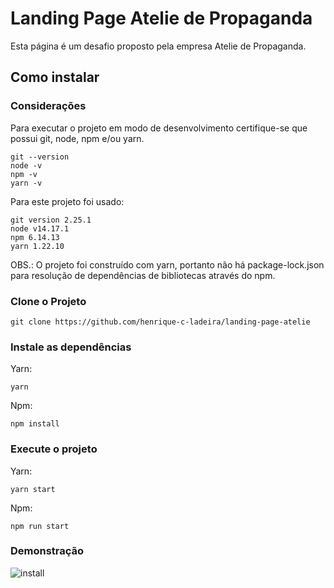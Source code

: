 # Landing Page Atelie de Propaganda

Esta página é um desafio proposto pela empresa Atelie de Propaganda.

## Como instalar

### Considerações
Para executar o projeto em modo de desenvolvimento certifique-se que possui git, node, npm e/ou yarn.
```
git --version
node -v
npm -v
yarn -v
```
Para este projeto foi usado:
```
git version 2.25.1
node v14.17.1
npm 6.14.13
yarn 1.22.10
```


OBS.: O projeto foi construído com yarn, portanto não há package-lock.json para resolução de dependências de bibliotecas através do npm.

### Clone o Projeto
```
git clone https://github.com/henrique-c-ladeira/landing-page-atelie
```
### Instale as dependências
Yarn:
```
yarn
```
Npm:
```
npm install
```
### Execute o projeto
Yarn:
```
yarn start
```
Npm:
```
npm run start
```


### Demonstração

![install](./docs/install.gif)